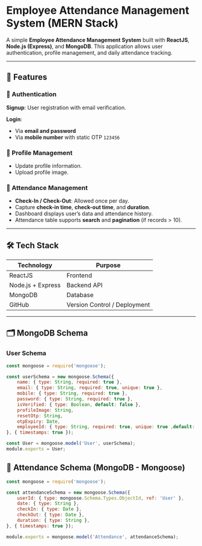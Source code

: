 # Employee Attendance Management System (MERN Stack)

A simple **Employee Attendance Management System** built with **ReactJS**, **Node.js (Express)**, and **MongoDB**. This application allows user authentication, profile management, and daily attendance tracking.

---

## 🚀 Features

### 🔐 Authentication
**Signup**: User registration with email verification.

**Login**:  
- Via **email and password**  
- Via **mobile number** with static OTP `123456`

### 👤 Profile Management
- Update profile information.
- Upload profile image.

### 📅 Attendance Management
- **Check-In / Check-Out**: Allowed once per day.
- Capture **check-in time**, **check-out time**, and **duration**.
- Dashboard displays user’s data and attendance history.
- Attendance table supports **search** and **pagination** (if records > 10).

---

## 🛠 Tech Stack

| Technology        | Purpose               |
|-------------------|-----------------------|
| ReactJS           | Frontend               |
| Node.js + Express | Backend API            |
| MongoDB           | Database               |
| GitHub            | Version Control / Deployment |

---

## 🗂️ MongoDB Schema


### **User Schema**
```javascript
const mongoose = require('mongoose');

const userSchema = new mongoose.Schema({
    name: { type: String, required: true },
    email: { type: String, required: true, unique: true },
    mobile: { type: String, required: true },
    password: { type: String, required: true },
    isVerified: { type: Boolean, default: false },
    profileImage: String,
    resetOtp: String,
    otpExpiry: Date,
    employeeId: { type: String, required: true, unique: true ,default: "415469" },
}, { timestamps: true });

const User = mongoose.model('User', userSchema);
module.exports = User;
```
## 📅 Attendance Schema (MongoDB - Mongoose)

```javascript
const mongoose = require('mongoose');

const attendanceSchema = new mongoose.Schema({
    userId: { type: mongoose.Schema.Types.ObjectId, ref: 'User' },
    date: { type: String },
    checkIn: { type: Date },
    checkOut: { type: Date },
    duration: { type: String },  
}, { timestamps: true });

module.exports = mongoose.model('Attendance', attendanceSchema);

